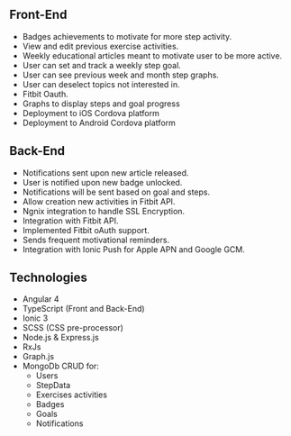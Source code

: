  ## Front-End
- Badges achievements to motivate for more step activity. 
- View and edit previous exercise activities. 
- Weekly educational articles meant to motivate user to be more active. 
- User can set and track a weekly step goal. 
- User can see previous week and month step graphs.
- User can deselect topics not interested in. 
- Fitbit Oauth.
- Graphs to display steps and goal progress
- Deployment to iOS Cordova platform
- Deployment to Android Cordova platform

## Back-End
- Notifications sent upon new article released. 
- User is notified upon new badge unlocked.
- Notifications will be sent based on goal and steps.  
- Allow creation new activities in Fitbit API.
- Ngnix integration to handle SSL Encryption.
- Integration with Fitbit API.
- Implemented Fitbit oAuth support.
- Sends frequent motivational reminders.
- Integration with Ionic Push for Apple APN and Google GCM. 

## Technologies 
* Angular 4
* TypeScript (Front and Back-End)
* Ionic 3
* SCSS (CSS pre-processor)
* Node.js & Express.js
* RxJs
* Graph.js
* MongoDb CRUD for: 
  * Users
  * StepData
  * Exercises activities
  * Badges
  * Goals
  * Notifications